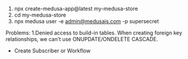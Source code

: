 1. npx create-medusa-app@latest my-medusa-store
2. cd my-medusa-store
3. npx medusa user -e admin@medusajs.com -p supersecret



Problems:
1.Denied access to build-in tables. When creating foreign key relationships, we can't use ONUPDATE/ONDELETE CASCADE.
- Create Subscriber or Workflow